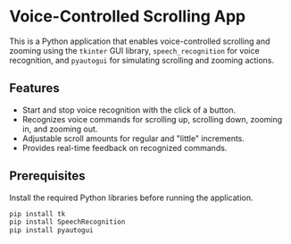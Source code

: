 # Voice-Controlled Scrolling App

This is a  Python application that enables voice-controlled scrolling and zooming using the `tkinter` GUI library, `speech_recognition` for voice recognition, and `pyautogui` for simulating scrolling and zooming actions.

## Features
- Start and stop voice recognition with the click of a button.
- Recognizes voice commands for scrolling up, scrolling down, zooming in, and zooming out.
- Adjustable scroll amounts for regular and "little" increments.
- Provides real-time feedback on recognized commands.

## Prerequisites
Install the required Python libraries before running the application.
```bash
pip install tk
pip install SpeechRecognition
pip install pyautogui
